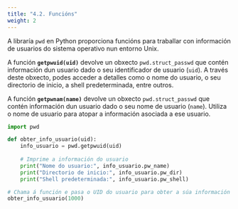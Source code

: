 ```yaml
---
title: "4.2. Funcións"
weight: 2
---
```

A libraría `pwd` en Python proporciona funcións para traballar con información de usuarios do sistema operativo nun entorno Unix.

A función **`getpwuid(uid)`** devolve un obxecto `pwd.struct_passwd` que contén información dun usuario dado o seu identificador de usuario (`uid`). A través deste obxecto, podes acceder a detalles como o nome do usuario, o seu directorio de inicio, a shell predeterminada, entre outros.

A función **`getpwnam(name)`** devolve un obxecto `pwd.struct_passwd` que contén información dun usuario dado o seu nome de usuario (`name`). Utiliza o nome de usuario para atopar a información asociada a ese usuario.

```python
import pwd

def obter_info_usuario(uid):
    info_usuario = pwd.getpwuid(uid)
    
    # Imprime a información do usuario
    print("Nome do usuario:", info_usuario.pw_name)
    print("Directorio de inicio:", info_usuario.pw_dir)
    print("Shell predeterminada:", info_usuario.pw_shell)

# Chama á función e pasa o UID do usuario para obter a súa información
obter_info_usuario(1000)
```
